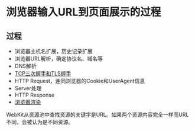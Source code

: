 # 浏览器输入URL到页面展示的过程

## 过程

* 浏览器主机名扩展，历史记录扩展
* 浏览器URL解析，确定协议名、域名等
* DNS解析
* [TCP三次握手和TLS握手](./TCP三次握手和TLS握手.md)
* HTTP Request，连同浏览器的Cookie和UserAgent信息
* Server处理
* HTTP Response
* [浏览器渲染](./浏览器渲染.md)

WebKit从资源池中查找资源的关键字是URL。如果两个资源内容完全一样而URL不同，会被认为是不同资源。